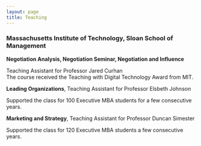 ```yaml
---
layout: page
title: Teaching
---
```



### Massachusetts Institute of Technology, Sloan School of Management

__Negotiation Analysis, Negotiation Seminar, Negotiation and Influence__<br>
<p>Teaching Assistant for Professor Jared Curhan<br>
The course received the Teaching with Digital Technology Award from MIT.</p>

__Leading Organizations__, Teaching Assistant for Professor Elsbeth Johnson <br>
<p>Supported the class for 100 Executive MBA students for a few consecutive years.</p>

__Marketing and Strategy__, Teaching Assistant for Professor Duncan Simester <br>
<p>Supported the class for 120 Executive MBA students a few consecutive years.</p>

